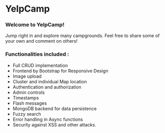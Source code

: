 # YelpCamp

### Welcome to YelpCamp!
Jump right in and explore many campgrounds.
Feel free to share some of your own and comment on others!

### Functionalities included :
- Full CRUD implementation
- Frontend by Bootstrap for Responsive Design
- Image upload
- Cluster and individual Map location
- Authentication and authorization 
- Admin controls
- Timestamps
- Flash messages
- MongoDB backend for data persistence
- Fuzzy search
- Error handling in Async functions
- Security against XSS and other attacks.  

